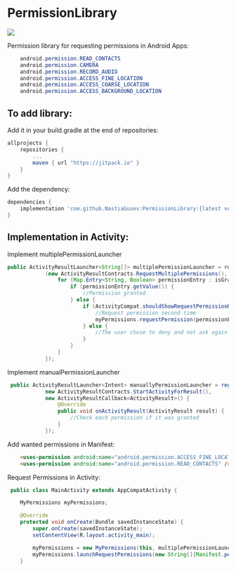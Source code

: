 # PermissionLibrary

[![](https://jitpack.io/v/NastiaGusev/PermissionLibrary.svg)](https://jitpack.io/#NastiaGusev/PermissionLibrary)

Permission library for requesting permissions in Android Apps:

```java
    android.permission.READ_CONTACTS
    android.permission.CAMERA
    android.permission.RECORD_AUDIO
    android.permission.ACCESS_FINE_LOCATION
    android.permission.ACCESS_COARSE_LOCATION
    android.permission.ACCESS_BACKGROUND_LOCATION
```

## To add library:

Add it in your build.gradle at the end of repositories:
```gradle
allprojects {
    repositories {
        ...
        maven { url "https://jitpack.io" }
    }
}
```

Add the dependency:

```gradle
dependencies {
    implementation 'com.github.NastiaGusev:PermissionLibrary:{latest version}'
}
```

## Implementation in Activity:

Implement multiplePermissionLauncher

```java
public ActivityResultLauncher<String[]> multiplePermissionLauncher = registerForActivityResult
            (new ActivityResultContracts.RequestMultiplePermissions(), (Map<String, Boolean> isGranted) -> {
                for (Map.Entry<String, Boolean> permissionEntry : isGranted.entrySet()) {
                    if (permissionEntry.getValue()) {
                        //Permission granted
                    } else {
                        if (ActivityCompat.shouldShowRequestPermissionRationale(MainActivity.this, permissionEntry.getKey())) {
                            //Request permission second time
                            myPermissions.requestPermission(permissionEntry.getKey());
                        } else {
                            //The user chose to deny and not ask again - request permission manually
                        }
                    }
                }
            });
```

Implement manualPermissionLauncher

```java
 public ActivityResultLauncher<Intent> manuallyPermissionLauncher = registerForActivityResult(
            new ActivityResultContracts.StartActivityForResult(),
            new ActivityResultCallback<ActivityResult>() {
                @Override
                public void onActivityResult(ActivityResult result) {
                    //Check each permission if it was granted
                }
            });
```

Add wanted permissions in Manifest:

```html
    <uses-permission android:name="android.permission.ACCESS_FINE_LOCATION" />
    <uses-permission android:name="android.permission.READ_CONTACTS" />
```

Request Permissions in Activity:

```java
 public class MainActivity extends AppCompatActivity {

    MyPermissions myPermissions;

    @Override
    protected void onCreate(Bundle savedInstanceState) {
        super.onCreate(savedInstanceState);
        setContentView(R.layout.activity_main);

        myPermissions = new MyPermissions(this, multiplePermissionLauncher, manuallyPermissionLauncher);
        myPermissions.launchRequestPermissions(new String[]{Manifest.permission.ACCESS_FINE_LOCATION, Manifest.permission.READ_CONTACTS});
    }
```



